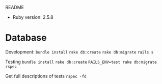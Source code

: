 README

* Ruby version: 2.5.8

# Database

Development:
`bundle install`
`rake db:create`
`rake db:migrate`
`rails s`

Testing
`bundle install`
`rake db:create`
`RAILS_ENV=test rake db:migrate`
`rspec`

Get full descriptions of tests
`rspec -fd`

